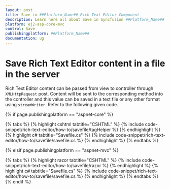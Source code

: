 ```yaml
---
layout: post
title: Save in ##Platform_Name## Rich Text Editor Component
description: Learn here all about Save in Syncfusion ##Platform_Name## Rich Text Editor component of Syncfusion Essential JS 2 and more.
platform: ej2-asp-core-mvc
control: Save
publishingplatform: ##Platform_Name##
documentation: ug
---
```



# Save Rich Text Editor content in a file in the server

Rich Text Editor content can be passed from view to controller through `XMLHttpRequest` post. Content will be sent to the corresponding method into the controller and this value can be saved in a text file or any other format using `streamWriter`. Refer to the following given code.

{% if page.publishingplatform == "aspnet-core" %}

{% tabs %}
{% highlight cshtml tabtitle="CSHTML" %}
{% include code-snippet/rich-text-editor/how-to/savefile/tagHelper %}
{% endhighlight %}
{% highlight c# tabtitle="Savefile.cs" %}
{% include code-snippet/rich-text-editor/how-to/savefile/savefile.cs %}
{% endhighlight %}
{% endtabs %}

{% elsif page.publishingplatform == "aspnet-mvc" %}

{% tabs %}
{% highlight razor tabtitle="CSHTML" %}
{% include code-snippet/rich-text-editor/how-to/savefile/razor %}
{% endhighlight %}
{% highlight c# tabtitle="Savefile.cs" %}
{% include code-snippet/rich-text-editor/how-to/savefile/savefile.cs %}
{% endhighlight %}
{% endtabs %}
{% endif %}

